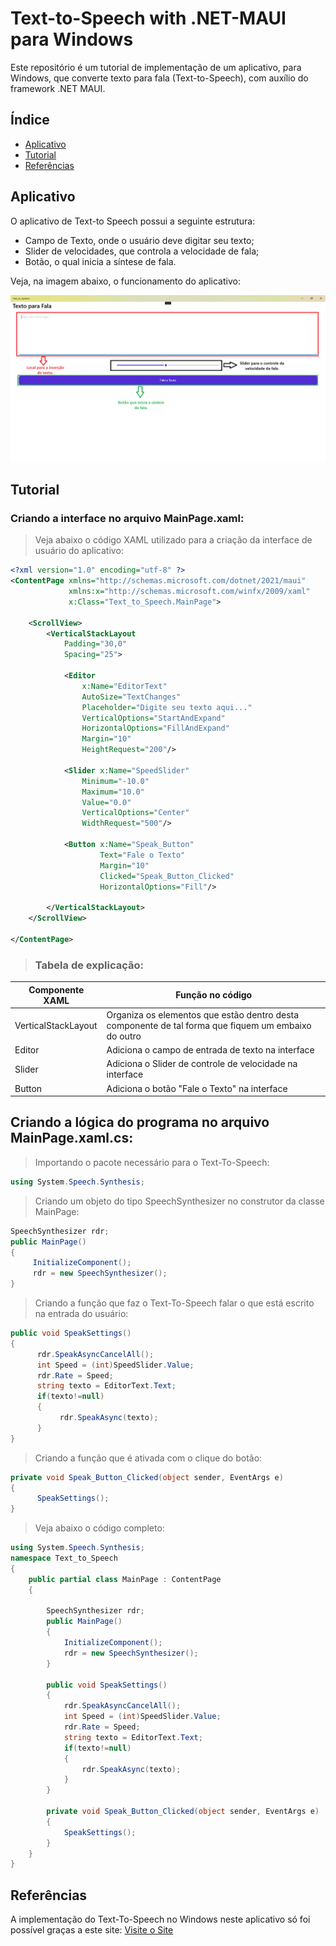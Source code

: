 # Text-to-Speech with .NET-MAUI para Windows

Este repositório é um tutorial de implementação de um aplicativo, para Windows, que converte texto para fala (Text-to-Speech), com auxílio do framework .NET MAUI.

## Índice
- [Aplicativo](#Aplicativo)
- [Tutorial](#Tutorial)
- [Referências](#Referências)

## Aplicativo

O aplicativo de Text-to Speech possui a seguinte estrutura:
  - Campo de Texto, onde o usuário deve digitar seu texto;
  - Slider de velocidades, que controla a velocidade de fala;
  - Botão, o qual inicia a síntese de fala.

Veja, na imagem abaixo, o funcionamento do aplicativo:

![Imagem Tutorial](Text_to_Speech_App.png)

## Tutorial

### Criando a interface no arquivo MainPage.xaml:

> Veja abaixo o código  XAML utilizado para a criação da interface de usuário do aplicativo:
```xml
<?xml version="1.0" encoding="utf-8" ?>
<ContentPage xmlns="http://schemas.microsoft.com/dotnet/2021/maui"
             xmlns:x="http://schemas.microsoft.com/winfx/2009/xaml"
             x:Class="Text_to_Speech.MainPage">

    <ScrollView>
        <VerticalStackLayout
            Padding="30,0"
            Spacing="25">

            <Editor
                x:Name="EditorText"
                AutoSize="TextChanges"
                Placeholder="Digite seu texto aqui..."
                VerticalOptions="StartAndExpand"
                HorizontalOptions="FillAndExpand"
                Margin="10"
                HeightRequest="200"/>

            <Slider x:Name="SpeedSlider"
                Minimum="-10.0"
                Maximum="10.0"
                Value="0.0"
                VerticalOptions="Center"
                WidthRequest="500"/>

            <Button x:Name="Speak_Button"
                    Text="Fale o Texto"
                    Margin="10"
                    Clicked="Speak_Button_Clicked"
                    HorizontalOptions="Fill"/>
            
        </VerticalStackLayout>
    </ScrollView>

</ContentPage>
```
> ### Tabela de explicação:

| Componente XAML   | Função no código   |
|------------|------------|
| VerticalStackLayout| Organiza os elementos que estão dentro desta componente de tal forma que fiquem um embaixo do outro |
| Editor| Adiciona o campo de entrada de texto na interface |
| Slider| Adiciona o Slider de controle de velocidade na interface| 
| Button| Adiciona o botão "Fale o Texto" na interface| 

 ## Criando a lógica do programa no arquivo MainPage.xaml.cs:
> Importando o pacote necessário para o Text-To-Speech:
```csharp
using System.Speech.Synthesis;
```
> Criando um objeto do tipo SpeechSynthesizer no construtor da classe MainPage:
```csharp
SpeechSynthesizer rdr;
public MainPage()
{
     InitializeComponent();
     rdr = new SpeechSynthesizer();
}
```
> Criando a função que faz o Text-To-Speech falar o que está escrito na entrada do usuário:
```csharp
public void SpeakSettings()
{
      rdr.SpeakAsyncCancelAll();
      int Speed = (int)SpeedSlider.Value;
      rdr.Rate = Speed;
      string texto = EditorText.Text;
      if(texto!=null)
      {
           rdr.SpeakAsync(texto);
      }
}
```
> Criando a função que é ativada com o clique do botão:
```csharp
private void Speak_Button_Clicked(object sender, EventArgs e)
{
      SpeakSettings();
}
```
> Veja abaixo o código completo:
```csharp
using System.Speech.Synthesis;
namespace Text_to_Speech
{
    public partial class MainPage : ContentPage
    {

        SpeechSynthesizer rdr;
        public MainPage()
        {
            InitializeComponent();
            rdr = new SpeechSynthesizer();
        }

        public void SpeakSettings()
        {
            rdr.SpeakAsyncCancelAll();
            int Speed = (int)SpeedSlider.Value;
            rdr.Rate = Speed;
            string texto = EditorText.Text;
            if(texto!=null)
            {
                rdr.SpeakAsync(texto);
            }
        }

        private void Speak_Button_Clicked(object sender, EventArgs e)
        {
            SpeakSettings();
        }
    }
}

```
## Referências

A implementação do Text-To-Speech no Windows neste aplicativo só foi possível graças a este site: [Visite o Site](https://sstut.com/csharpdotnet/windows-text-to-speech.php)

